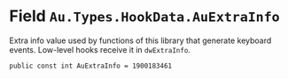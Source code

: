 # Field `Au.Types.HookData.AuExtraInfo`

Extra info value used by functions of this library that generate keyboard events. Low-level hooks receive it in `dwExtraInfo`.

```
public const int AuExtraInfo = 1900183461
```